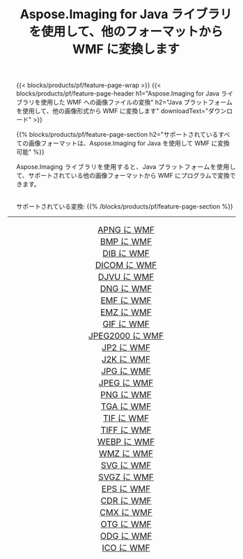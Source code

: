 ﻿---
title: Aspose.Imaging for Java ライブラリを使用して、他のフォーマットから WMF に変換します 
weight: 3920
url: /ja/java/conversion/to/wmf 
lang: ja
langdirlevel: 2
locales: zh-hans,ja,it,ru,de,es,fr,nl,id,lt,pl,pt,vi,tr,ko,zh-hant,ar,hi,th,sv,cs,uk,he
description: Aspose.Imaging を使用すると、Java を使用して他のフォーマットから WMF に変換できます。
---

{{< blocks/products/pf/feature-page-wrap >}}
{{< blocks/products/pf/feature-page-header h1="Aspose.Imaging for Java ライブラリを使用した WMF への画像ファイルの変換" h2="Java プラットフォームを使用して、他の画像形式から WMF に変換します" downloadText="ダウンロード" >}}


{{% blocks/products/pf/feature-page-section  h2="サポートされているすべての画像フォーマットは、Aspose.Imaging for Java を使用して WMF に変換可能" %}}
<p align=justify>Aspose.Imaging ライブラリを使用すると、Java プラットフォームを使用して、サポートされている他の画像フォーマットから WMF にプログラムで変換できます。</p>
<br/>
サポートされている変換:
{{% /blocks/products/pf/feature-page-section %}}
<div class="container-fluid productfamilypage bg-gray">
    <div class="convertypes bg-gray agp-content section">
        <div class="container">
		<hr style="margin-left:-20px;"/>
		<div class="row other-converters" style="gap: 10px;font-size: 19px;text-align:center;">
		    <div class='col-md-2 other-converter remove-lp remove-rp'><a href="/imaging/ja/java/conversion/apng-to-wmf" style="padding:15px;">APNG に WMF</a></div>
<div class='col-md-2 other-converter remove-lp remove-rp'><a href="/imaging/ja/java/conversion/bmp-to-wmf" style="padding:15px;">BMP に WMF</a></div>
<div class='col-md-2 other-converter remove-lp remove-rp'><a href="/imaging/ja/java/conversion/dib-to-wmf" style="padding:15px;">DIB に WMF</a></div>
<div class='col-md-2 other-converter remove-lp remove-rp'><a href="/imaging/ja/java/conversion/dicom-to-wmf" style="padding:15px;">DICOM に WMF</a></div>
<div class='col-md-2 other-converter remove-lp remove-rp'><a href="/imaging/ja/java/conversion/djvu-to-wmf" style="padding:15px;">DJVU に WMF</a></div>
<div class='col-md-2 other-converter remove-lp remove-rp'><a href="/imaging/ja/java/conversion/dng-to-wmf" style="padding:15px;">DNG に WMF</a></div>
<div class='col-md-2 other-converter remove-lp remove-rp'><a href="/imaging/ja/java/conversion/emf-to-wmf" style="padding:15px;">EMF に WMF</a></div>
<div class='col-md-2 other-converter remove-lp remove-rp'><a href="/imaging/ja/java/conversion/emz-to-wmf" style="padding:15px;">EMZ に WMF</a></div>
<div class='col-md-2 other-converter remove-lp remove-rp'><a href="/imaging/ja/java/conversion/gif-to-wmf" style="padding:15px;">GIF に WMF</a></div>
<div class='col-md-2 other-converter remove-lp remove-rp'><a href="/imaging/ja/java/conversion/jpeg2000-to-wmf" style="padding:15px;">JPEG2000 に WMF</a></div>
<div class='col-md-2 other-converter remove-lp remove-rp'><a href="/imaging/ja/java/conversion/jp2-to-wmf" style="padding:15px;">JP2 に WMF</a></div>
<div class='col-md-2 other-converter remove-lp remove-rp'><a href="/imaging/ja/java/conversion/j2k-to-wmf" style="padding:15px;">J2K に WMF</a></div>
<div class='col-md-2 other-converter remove-lp remove-rp'><a href="/imaging/ja/java/conversion/jpg-to-wmf" style="padding:15px;">JPG に WMF</a></div>
<div class='col-md-2 other-converter remove-lp remove-rp'><a href="/imaging/ja/java/conversion/jpeg-to-wmf" style="padding:15px;">JPEG に WMF</a></div>
<div class='col-md-2 other-converter remove-lp remove-rp'><a href="/imaging/ja/java/conversion/png-to-wmf" style="padding:15px;">PNG に WMF</a></div>
<div class='col-md-2 other-converter remove-lp remove-rp'><a href="/imaging/ja/java/conversion/tga-to-wmf" style="padding:15px;">TGA に WMF</a></div>
<div class='col-md-2 other-converter remove-lp remove-rp'><a href="/imaging/ja/java/conversion/tif-to-wmf" style="padding:15px;">TIF に WMF</a></div>
<div class='col-md-2 other-converter remove-lp remove-rp'><a href="/imaging/ja/java/conversion/tiff-to-wmf" style="padding:15px;">TIFF に WMF</a></div>
<div class='col-md-2 other-converter remove-lp remove-rp'><a href="/imaging/ja/java/conversion/webp-to-wmf" style="padding:15px;">WEBP に WMF</a></div>
<div class='col-md-2 other-converter remove-lp remove-rp'><a href="/imaging/ja/java/conversion/wmz-to-wmf" style="padding:15px;">WMZ に WMF</a></div>
<div class='col-md-2 other-converter remove-lp remove-rp'><a href="/imaging/ja/java/conversion/svg-to-wmf" style="padding:15px;">SVG に WMF</a></div>
<div class='col-md-2 other-converter remove-lp remove-rp'><a href="/imaging/ja/java/conversion/svgz-to-wmf" style="padding:15px;">SVGZ に WMF</a></div>
<div class='col-md-2 other-converter remove-lp remove-rp'><a href="/imaging/ja/java/conversion/eps-to-wmf" style="padding:15px;">EPS に WMF</a></div>
<div class='col-md-2 other-converter remove-lp remove-rp'><a href="/imaging/ja/java/conversion/cdr-to-wmf" style="padding:15px;">CDR に WMF</a></div>
<div class='col-md-2 other-converter remove-lp remove-rp'><a href="/imaging/ja/java/conversion/cmx-to-wmf" style="padding:15px;">CMX に WMF</a></div>
<div class='col-md-2 other-converter remove-lp remove-rp'><a href="/imaging/ja/java/conversion/otg-to-wmf" style="padding:15px;">OTG に WMF</a></div>
<div class='col-md-2 other-converter remove-lp remove-rp'><a href="/imaging/ja/java/conversion/odg-to-wmf" style="padding:15px;">ODG に WMF</a></div>
<div class='col-md-2 other-converter remove-lp remove-rp'><a href="/imaging/ja/java/conversion/ico-to-wmf" style="padding:15px;">ICO に WMF</a></div>
                </div>
        </div>
    </div>
</div>
<br/>

